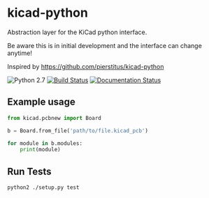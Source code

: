 # kicad-python

Abstraction layer for the KiCad python interface.

Be aware this is in initial development and the interface can change anytime!

Inspired by https://github.com/pierstitus/kicad-python

![Python 2.7](https://img.shields.io/badge/python-2.7-blue.svg)
[![Build Status](https://travis-ci.org/pointhi/kicad-python.svg?branch=master)](https://travis-ci.org/pointhi/kicad-python)
[![Documentation Status](https://readthedocs.org/projects/kicad-python-python/badge/?version=latest)](http://kicad-python-python.readthedocs.io/en/latest/?badge=latest)

## Example usage

```python
from kicad.pcbnew import Board

b = Board.from_file('path/to/file.kicad_pcb')

for module in b.modules:
    print(module)
```

## Run Tests

```bash
python2 ./setup.py test
```